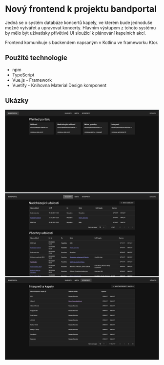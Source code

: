 # Nový frontend k projektu bandportal
Jedná se o systém databáze koncertů kapely, ve kterém bude jednoduše možné vytvářet a upravovat koncerty.
Hlavním výstupem z tohoto systému by mělo být uživatlsky přívětivé UI sloužící k plánování kapelních akcí.

Frontend komunikuje s backendem napsaným v Kotlinu ve frameworku Ktor.

## Použité technologie
- npm
- TypeScript
- Vue.js - Framework
- Vuetify - Knihovna Material Design komponent

## Ukázky
![3](assets/3.png)
![2](assets/2.png)
![1](assets/1.png)
